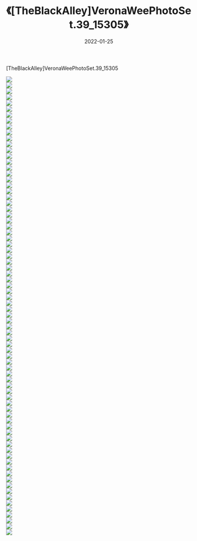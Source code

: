 ﻿---
layout: post
title:  《[TheBlackAlley]VeronaWeePhotoSet.39_15305》
date:   2022-01-25
img: http://imgx.orgx.ga/漏D/2022/[TheBlackAlley]VeronaWeePhotoSet.39_15305/000.jpg
categories: [美女, 清纯, 唯美]
---

[TheBlackAlley]VeronaWeePhotoSet.39_15305

  ![](http://imgx.orgx.ga/漏D/2022/[TheBlackAlley]VeronaWeePhotoSet.39_15305/001.jpg) <br> ![](http://imgx.orgx.ga/漏D/2022/[TheBlackAlley]VeronaWeePhotoSet.39_15305/002.jpg) <br> ![](http://imgx.orgx.ga/漏D/2022/[TheBlackAlley]VeronaWeePhotoSet.39_15305/003.jpg) <br> ![](http://imgx.orgx.ga/漏D/2022/[TheBlackAlley]VeronaWeePhotoSet.39_15305/004.jpg) <br> ![](http://imgx.orgx.ga/漏D/2022/[TheBlackAlley]VeronaWeePhotoSet.39_15305/005.jpg) <br> ![](http://imgx.orgx.ga/漏D/2022/[TheBlackAlley]VeronaWeePhotoSet.39_15305/006.jpg) <br> ![](http://imgx.orgx.ga/漏D/2022/[TheBlackAlley]VeronaWeePhotoSet.39_15305/007.jpg) <br> ![](http://imgx.orgx.ga/漏D/2022/[TheBlackAlley]VeronaWeePhotoSet.39_15305/008.jpg) <br> ![](http://imgx.orgx.ga/漏D/2022/[TheBlackAlley]VeronaWeePhotoSet.39_15305/009.jpg) <br> ![](http://imgx.orgx.ga/漏D/2022/[TheBlackAlley]VeronaWeePhotoSet.39_15305/010.jpg) <br> ![](http://imgx.orgx.ga/漏D/2022/[TheBlackAlley]VeronaWeePhotoSet.39_15305/011.jpg) <br> ![](http://imgx.orgx.ga/漏D/2022/[TheBlackAlley]VeronaWeePhotoSet.39_15305/012.jpg) <br> ![](http://imgx.orgx.ga/漏D/2022/[TheBlackAlley]VeronaWeePhotoSet.39_15305/013.jpg) <br> ![](http://imgx.orgx.ga/漏D/2022/[TheBlackAlley]VeronaWeePhotoSet.39_15305/014.jpg) <br> ![](http://imgx.orgx.ga/漏D/2022/[TheBlackAlley]VeronaWeePhotoSet.39_15305/015.jpg) <br> ![](http://imgx.orgx.ga/漏D/2022/[TheBlackAlley]VeronaWeePhotoSet.39_15305/016.jpg) <br> ![](http://imgx.orgx.ga/漏D/2022/[TheBlackAlley]VeronaWeePhotoSet.39_15305/017.jpg) <br> ![](http://imgx.orgx.ga/漏D/2022/[TheBlackAlley]VeronaWeePhotoSet.39_15305/018.jpg) <br> ![](http://imgx.orgx.ga/漏D/2022/[TheBlackAlley]VeronaWeePhotoSet.39_15305/019.jpg) <br> ![](http://imgx.orgx.ga/漏D/2022/[TheBlackAlley]VeronaWeePhotoSet.39_15305/020.jpg) <br> ![](http://imgx.orgx.ga/漏D/2022/[TheBlackAlley]VeronaWeePhotoSet.39_15305/021.jpg) <br> ![](http://imgx.orgx.ga/漏D/2022/[TheBlackAlley]VeronaWeePhotoSet.39_15305/022.jpg) <br> ![](http://imgx.orgx.ga/漏D/2022/[TheBlackAlley]VeronaWeePhotoSet.39_15305/023.jpg) <br> ![](http://imgx.orgx.ga/漏D/2022/[TheBlackAlley]VeronaWeePhotoSet.39_15305/024.jpg) <br> ![](http://imgx.orgx.ga/漏D/2022/[TheBlackAlley]VeronaWeePhotoSet.39_15305/025.jpg) <br> ![](http://imgx.orgx.ga/漏D/2022/[TheBlackAlley]VeronaWeePhotoSet.39_15305/026.jpg) <br> ![](http://imgx.orgx.ga/漏D/2022/[TheBlackAlley]VeronaWeePhotoSet.39_15305/027.jpg) <br> ![](http://imgx.orgx.ga/漏D/2022/[TheBlackAlley]VeronaWeePhotoSet.39_15305/028.jpg) <br> ![](http://imgx.orgx.ga/漏D/2022/[TheBlackAlley]VeronaWeePhotoSet.39_15305/029.jpg) <br> ![](http://imgx.orgx.ga/漏D/2022/[TheBlackAlley]VeronaWeePhotoSet.39_15305/030.jpg) <br> ![](http://imgx.orgx.ga/漏D/2022/[TheBlackAlley]VeronaWeePhotoSet.39_15305/031.jpg) <br> ![](http://imgx.orgx.ga/漏D/2022/[TheBlackAlley]VeronaWeePhotoSet.39_15305/032.jpg) <br> ![](http://imgx.orgx.ga/漏D/2022/[TheBlackAlley]VeronaWeePhotoSet.39_15305/033.jpg) <br> ![](http://imgx.orgx.ga/漏D/2022/[TheBlackAlley]VeronaWeePhotoSet.39_15305/034.jpg) <br> ![](http://imgx.orgx.ga/漏D/2022/[TheBlackAlley]VeronaWeePhotoSet.39_15305/035.jpg) <br> ![](http://imgx.orgx.ga/漏D/2022/[TheBlackAlley]VeronaWeePhotoSet.39_15305/036.jpg) <br> ![](http://imgx.orgx.ga/漏D/2022/[TheBlackAlley]VeronaWeePhotoSet.39_15305/037.jpg) <br> ![](http://imgx.orgx.ga/漏D/2022/[TheBlackAlley]VeronaWeePhotoSet.39_15305/038.jpg) <br> ![](http://imgx.orgx.ga/漏D/2022/[TheBlackAlley]VeronaWeePhotoSet.39_15305/039.jpg) <br> ![](http://imgx.orgx.ga/漏D/2022/[TheBlackAlley]VeronaWeePhotoSet.39_15305/040.jpg) <br> ![](http://imgx.orgx.ga/漏D/2022/[TheBlackAlley]VeronaWeePhotoSet.39_15305/041.jpg) <br> ![](http://imgx.orgx.ga/漏D/2022/[TheBlackAlley]VeronaWeePhotoSet.39_15305/042.jpg) <br> ![](http://imgx.orgx.ga/漏D/2022/[TheBlackAlley]VeronaWeePhotoSet.39_15305/043.jpg) <br> ![](http://imgx.orgx.ga/漏D/2022/[TheBlackAlley]VeronaWeePhotoSet.39_15305/044.jpg) <br> ![](http://imgx.orgx.ga/漏D/2022/[TheBlackAlley]VeronaWeePhotoSet.39_15305/045.jpg) <br> ![](http://imgx.orgx.ga/漏D/2022/[TheBlackAlley]VeronaWeePhotoSet.39_15305/046.jpg) <br> ![](http://imgx.orgx.ga/漏D/2022/[TheBlackAlley]VeronaWeePhotoSet.39_15305/047.jpg) <br> ![](http://imgx.orgx.ga/漏D/2022/[TheBlackAlley]VeronaWeePhotoSet.39_15305/048.jpg) <br> ![](http://imgx.orgx.ga/漏D/2022/[TheBlackAlley]VeronaWeePhotoSet.39_15305/049.jpg) <br> ![](http://imgx.orgx.ga/漏D/2022/[TheBlackAlley]VeronaWeePhotoSet.39_15305/050.jpg) <br> ![](http://imgx.orgx.ga/漏D/2022/[TheBlackAlley]VeronaWeePhotoSet.39_15305/051.jpg) <br> ![](http://imgx.orgx.ga/漏D/2022/[TheBlackAlley]VeronaWeePhotoSet.39_15305/052.jpg) <br> ![](http://imgx.orgx.ga/漏D/2022/[TheBlackAlley]VeronaWeePhotoSet.39_15305/053.jpg) <br> ![](http://imgx.orgx.ga/漏D/2022/[TheBlackAlley]VeronaWeePhotoSet.39_15305/054.jpg) <br> ![](http://imgx.orgx.ga/漏D/2022/[TheBlackAlley]VeronaWeePhotoSet.39_15305/055.jpg) <br> ![](http://imgx.orgx.ga/漏D/2022/[TheBlackAlley]VeronaWeePhotoSet.39_15305/056.jpg) <br> ![](http://imgx.orgx.ga/漏D/2022/[TheBlackAlley]VeronaWeePhotoSet.39_15305/057.jpg) <br> ![](http://imgx.orgx.ga/漏D/2022/[TheBlackAlley]VeronaWeePhotoSet.39_15305/058.jpg) <br> ![](http://imgx.orgx.ga/漏D/2022/[TheBlackAlley]VeronaWeePhotoSet.39_15305/059.jpg) <br> ![](http://imgx.orgx.ga/漏D/2022/[TheBlackAlley]VeronaWeePhotoSet.39_15305/060.jpg) <br> ![](http://imgx.orgx.ga/漏D/2022/[TheBlackAlley]VeronaWeePhotoSet.39_15305/061.jpg) <br> ![](http://imgx.orgx.ga/漏D/2022/[TheBlackAlley]VeronaWeePhotoSet.39_15305/062.jpg) <br> ![](http://imgx.orgx.ga/漏D/2022/[TheBlackAlley]VeronaWeePhotoSet.39_15305/063.jpg) <br> ![](http://imgx.orgx.ga/漏D/2022/[TheBlackAlley]VeronaWeePhotoSet.39_15305/064.jpg) <br> ![](http://imgx.orgx.ga/漏D/2022/[TheBlackAlley]VeronaWeePhotoSet.39_15305/065.jpg) <br> ![](http://imgx.orgx.ga/漏D/2022/[TheBlackAlley]VeronaWeePhotoSet.39_15305/066.jpg) <br> ![](http://imgx.orgx.ga/漏D/2022/[TheBlackAlley]VeronaWeePhotoSet.39_15305/067.jpg) <br> ![](http://imgx.orgx.ga/漏D/2022/[TheBlackAlley]VeronaWeePhotoSet.39_15305/068.jpg) <br> ![](http://imgx.orgx.ga/漏D/2022/[TheBlackAlley]VeronaWeePhotoSet.39_15305/069.jpg) <br> ![](http://imgx.orgx.ga/漏D/2022/[TheBlackAlley]VeronaWeePhotoSet.39_15305/070.jpg) <br> ![](http://imgx.orgx.ga/漏D/2022/[TheBlackAlley]VeronaWeePhotoSet.39_15305/071.jpg) <br> ![](http://imgx.orgx.ga/漏D/2022/[TheBlackAlley]VeronaWeePhotoSet.39_15305/072.jpg) <br> ![](http://imgx.orgx.ga/漏D/2022/[TheBlackAlley]VeronaWeePhotoSet.39_15305/073.jpg) <br> ![](http://imgx.orgx.ga/漏D/2022/[TheBlackAlley]VeronaWeePhotoSet.39_15305/074.jpg) <br> ![](http://imgx.orgx.ga/漏D/2022/[TheBlackAlley]VeronaWeePhotoSet.39_15305/075.jpg) <br> ![](http://imgx.orgx.ga/漏D/2022/[TheBlackAlley]VeronaWeePhotoSet.39_15305/076.jpg) <br> ![](http://imgx.orgx.ga/漏D/2022/[TheBlackAlley]VeronaWeePhotoSet.39_15305/077.jpg) <br> ![](http://imgx.orgx.ga/漏D/2022/[TheBlackAlley]VeronaWeePhotoSet.39_15305/078.jpg) <br>